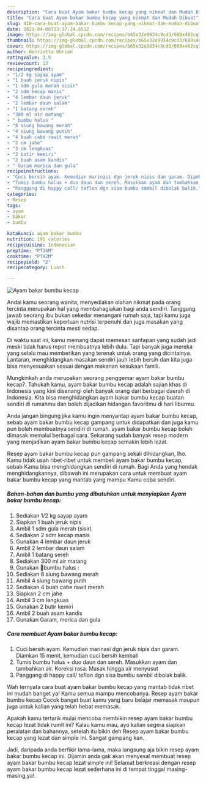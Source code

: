 ```yaml
---
description: "Cara buat Ayam bakar bumbu kecap yang nikmat dan Mudah Dibuat"
title: "Cara buat Ayam bakar bumbu kecap yang nikmat dan Mudah Dibuat"
slug: 418-cara-buat-ayam-bakar-bumbu-kecap-yang-nikmat-dan-mudah-dibuat
date: 2021-04-06T23:37:24.651Z
image: https://img-global.cpcdn.com/recipes/b65e32e9934c9cd3/680x482cq70/ayam-bakar-bumbu-kecap-foto-resep-utama.jpg
thumbnail: https://img-global.cpcdn.com/recipes/b65e32e9934c9cd3/680x482cq70/ayam-bakar-bumbu-kecap-foto-resep-utama.jpg
cover: https://img-global.cpcdn.com/recipes/b65e32e9934c9cd3/680x482cq70/ayam-bakar-bumbu-kecap-foto-resep-utama.jpg
author: Henrietta Obrien
ratingvalue: 3.9
reviewcount: 13
recipeingredient:
- "1/2 kg sayap ayam"
- "1 buah jeruk nipis"
- "1 sdm gula merah sisir"
- "2 sdm kecap manis"
- "4 lembar daun jeruk"
- "2 lembar daun salam"
- "1 batang sereh"
- "300 ml air matang"
- " bumbu halus "
- "8 siung bawang merah"
- "4 siung bawang putih"
- "4 buah cabe rawit merah"
- "2 cm jahe"
- "3 cm lengkuas"
- "2 butir kemiri"
- "2 buah asam kandis"
- " Garam merica dan gula"
recipeinstructions:
- "Cuci bersih ayam. Kemudian marinasi dgn jeruk nipis dan garam. Diamkan 15 menit, kemudian cuci bersih kembali"
- "Tumis bumbu halus + duo daun dan sereh. Masukkan ayam dan tambahkan air. Koreksi rasa. Masak hingga air menyusut"
- "Panggang di happy call/ teflon dgn sisa bumbu sambil dibolak balik."
categories:
- Resep
tags:
- ayam
- bakar
- bumbu

katakunci: ayam bakar bumbu 
nutrition: 191 calories
recipecuisine: Indonesian
preptime: "PT36M"
cooktime: "PT42M"
recipeyield: "2"
recipecategory: Lunch

---
```



![Ayam bakar bumbu kecap](https://img-global.cpcdn.com/recipes/b65e32e9934c9cd3/680x482cq70/ayam-bakar-bumbu-kecap-foto-resep-utama.jpg)

Andai kamu seorang wanita, menyediakan olahan nikmat pada orang tercinta merupakan hal yang membahagiakan bagi anda sendiri. Tanggung jawab seorang ibu bukan sekedar menangani rumah saja, tapi kamu juga wajib memastikan keperluan nutrisi terpenuhi dan juga masakan yang disantap orang tercinta mesti sedap.

Di waktu  saat ini, kamu memang dapat memesan santapan yang sudah jadi meski tidak harus repot membuatnya lebih dulu. Tapi banyak juga mereka yang selalu mau memberikan yang terenak untuk orang yang dicintainya. Lantaran, menghidangkan masakan sendiri jauh lebih bersih dan kita juga bisa menyesuaikan sesuai dengan makanan kesukaan famili. 



Mungkinkah anda merupakan seorang penggemar ayam bakar bumbu kecap?. Tahukah kamu, ayam bakar bumbu kecap adalah sajian khas di Indonesia yang kini disenangi oleh banyak orang dari berbagai daerah di Indonesia. Kita bisa menghidangkan ayam bakar bumbu kecap buatan sendiri di rumahmu dan boleh dijadikan hidangan favoritmu di hari liburmu.

Anda jangan bingung jika kamu ingin menyantap ayam bakar bumbu kecap, sebab ayam bakar bumbu kecap gampang untuk didapatkan dan juga kamu pun boleh membuatnya sendiri di rumah. ayam bakar bumbu kecap boleh dimasak memalui berbagai cara. Sekarang sudah banyak resep modern yang menjadikan ayam bakar bumbu kecap semakin lebih lezat.

Resep ayam bakar bumbu kecap pun gampang sekali dihidangkan, lho. Kamu tidak usah ribet-ribet untuk membeli ayam bakar bumbu kecap, sebab Kamu bisa menghidangkan sendiri di rumah. Bagi Anda yang hendak menghidangkannya, dibawah ini merupakan cara untuk membuat ayam bakar bumbu kecap yang mantab yang mampu Kamu coba sendiri.

<!--inarticleads1-->

##### Bahan-bahan dan bumbu yang dibutuhkan untuk menyiapkan Ayam bakar bumbu kecap:

1. Sediakan 1/2 kg sayap ayam
1. Siapkan 1 buah jeruk nipis
1. Ambil 1 sdm gula merah (sisir)
1. Sediakan 2 sdm kecap manis
1. Gunakan 4 lembar daun jeruk
1. Ambil 2 lembar daun salam
1. Ambil 1 batang sereh
1. Sediakan 300 ml air matang
1. Gunakan  🌻bumbu halus :
1. Sediakan 8 siung bawang merah
1. Ambil 4 siung bawang putih
1. Sediakan 4 buah cabe rawit merah
1. Siapkan 2 cm jahe
1. Ambil 3 cm lengkuas
1. Gunakan 2 butir kemiri
1. Ambil 2 buah asam kandis
1. Gunakan  Garam, merica dan gula




<!--inarticleads2-->

##### Cara membuat Ayam bakar bumbu kecap:

1. Cuci bersih ayam. Kemudian marinasi dgn jeruk nipis dan garam. Diamkan 15 menit, kemudian cuci bersih kembali
1. Tumis bumbu halus + duo daun dan sereh. Masukkan ayam dan tambahkan air. Koreksi rasa. Masak hingga air menyusut
1. Panggang di happy call/ teflon dgn sisa bumbu sambil dibolak balik.




Wah ternyata cara buat ayam bakar bumbu kecap yang mantab tidak ribet ini mudah banget ya! Kamu semua mampu mencobanya. Resep ayam bakar bumbu kecap Cocok banget buat kamu yang baru belajar memasak maupun juga untuk kalian yang telah hebat memasak.

Apakah kamu tertarik mulai mencoba membikin resep ayam bakar bumbu kecap lezat tidak rumit ini? Kalau kamu mau, ayo kalian segera siapkan peralatan dan bahannya, setelah itu bikin deh Resep ayam bakar bumbu kecap yang lezat dan simple ini. Sangat gampang kan. 

Jadi, daripada anda berfikir lama-lama, maka langsung aja bikin resep ayam bakar bumbu kecap ini. Dijamin anda gak akan menyesal membuat resep ayam bakar bumbu kecap lezat simple ini! Selamat berkreasi dengan resep ayam bakar bumbu kecap lezat sederhana ini di tempat tinggal masing-masing,ya!.

